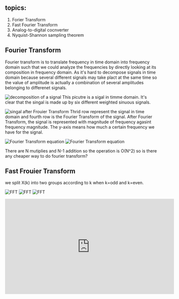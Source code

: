 ## topics:
  1. Forier Transform
  2. Fast Fourier Transform
  3. Analog-to-digital cocnverter
  4. Nyquist-Shannon sampling theorem

## Fourier Transform

Fourier transform is to translate frequency in time domain into frequency domain such that we could analyze the frequencies by directly 
looking at its composition in frequency domain. As it's hard to decompose signals in time domain because several different signals may take plact at the same time so the value of amplitude is actually a combination of several amplitudes belonging to differenet signals.

![decomposition of a signal](https://snag.gy/20la6c.jpg)
This picutre is a sigal in timme domain. It's clear that the singal is made up by six different weighted sinuous signals. 

![singal after Frouier Transform](https://snag.gy/t4s9fy.jpg)
Thrid row represent the signal in time domain and fourth row is the Fourier Transform of the signal. After Fourier Transform, the signal is represented with magnitude of frequency agasint frequency magnitude. The y-axis means how much a certain frequency we have for the signal. 

![Fourier Transform equation](https://snag.gy/mvLkcq.jpg)
![Fourier Transform equation](https://snag.gy/ztr38Y.jpg)

There are N mutiplies and N-1 addition so the operation is O(N^2) so is there any cheaper way to do fourier transform?

## Fast Frouier Transform
we split X(k) into two groups according to k when k=odd and k=even.

![FFT](https://snag.gy/rc1ACL.jpg)
![FFT](https://snag.gy/V5CnTe.jpg)
![FFT](https://snag.gy/pN9okd.jpg)


<iframe width="560" height="315" src="https://www.youtube.com/embed/EsJGuI7e_ZQ" frameborder="0" allow="accelerometer; autoplay; encrypted-media; gyroscope; picture-in-picture" allowfullscreen></iframe>
